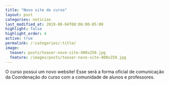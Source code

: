 ```yaml
---
title: "Novo site do curso"
layout: post
categories: noticias
last_modified_at: 2019-08-04T08:06:00-05:00
highlight: false
highlight_order: 4
active: true
permalink: /:categories/:title/
image:
  teaser: posts/teaser-novo-site-400x250.jpg
  feature: /images/posts/teaser-novo-site-400x250.jpg
---
```


O curso possui um novo website! Esse será a forma oficial de comunicação da Coordenação do curso com a comunidade de alunos e professores. 